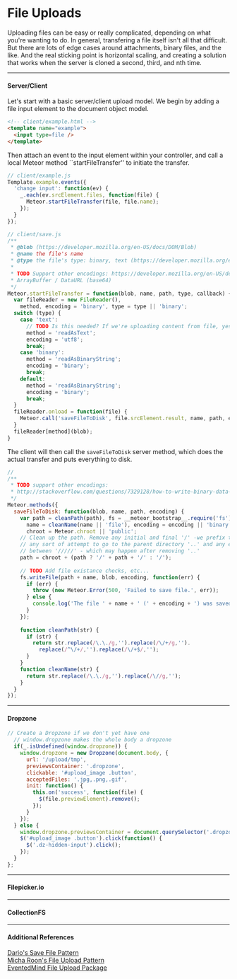 File Uploads  
========================================

Uploading files can be easy or really complicated, depending on what you're wanting to do.  In general, transfering a file itself isn't all that difficult.  But there are lots of edge cases around attachments, binary files, and the like.  And the real sticking point is horizontal scaling, and creating a solution that works when the server is cloned a second, third, and nth time.  



---------------------------------------
#### Server/Client

Let's start with a basic server/client upload model.  We begin by adding a file input element to the document object model.  
````html
<!-- client/example.html -->
<template name="example">
  <input type=file />
</template>
````

Then attach an event to the input element within your controller, and call a local Meteor method ``startFileTransfer'' to initiate the transfer.
````js
// client/example.js
Template.example.events({
  'change input': function(ev) {  
    _.each(ev.srcElement.files, function(file) {
      Meteor.startFileTransfer(file, file.name);
    });
  }
});

// client/save.js
/**
 * @blob (https://developer.mozilla.org/en-US/docs/DOM/Blob)
 * @name the file's name
 * @type the file's type: binary, text (https://developer.mozilla.org/en-US/docs/DOM/FileReader#Methods) 
 *
 * TODO Support other encodings: https://developer.mozilla.org/en-US/docs/DOM/FileReader#Methods
 * ArrayBuffer / DataURL (base64)
 */
Meteor.startFileTransfer = function(blob, name, path, type, callback) {
  var fileReader = new FileReader(),
    method, encoding = 'binary', type = type || 'binary';
  switch (type) {
    case 'text':
      // TODO Is this needed? If we're uploading content from file, yes, but if it's from an input/textarea I think not...
      method = 'readAsText';
      encoding = 'utf8';
      break;
    case 'binary': 
      method = 'readAsBinaryString';
      encoding = 'binary';
      break;
    default:
      method = 'readAsBinaryString';
      encoding = 'binary';
      break;
  }
  fileReader.onload = function(file) {
    Meteor.call('saveFileToDisk', file.srcElement.result, name, path, encoding, callback);
  }
  fileReader[method](blob);
}

````

The client will then call the ``saveFileToDisk`` server method, which does the actual transfer and puts everything to disk.  
````js
// 
/**
 * TODO support other encodings:
 * http://stackoverflow.com/questions/7329128/how-to-write-binary-data-to-a-file-using-node-js
 */
Meteor.methods({
  saveFileToDisk: function(blob, name, path, encoding) {
    var path = cleanPath(path), fs = __meteor_bootstrap__.require('fs'),
      name = cleanName(name || 'file'), encoding = encoding || 'binary',
      chroot = Meteor.chroot || 'public';
    // Clean up the path. Remove any initial and final '/' -we prefix them-,
    // any sort of attempt to go to the parent directory '..' and any empty directories in
    // between '/////' - which may happen after removing '..'
    path = chroot + (path ? '/' + path + '/' : '/');
    
    // TODO Add file existance checks, etc...
    fs.writeFile(path + name, blob, encoding, function(err) {
      if (err) {
        throw (new Meteor.Error(500, 'Failed to save file.', err));
      } else {
        console.log('The file ' + name + ' (' + encoding + ') was saved to ' + path);
      }
    }); 
 
    function cleanPath(str) {
      if (str) {
        return str.replace(/\.\./g,'').replace(/\/+/g,'').
          replace(/^\/+/,'').replace(/\/+$/,'');
      }
    }
    function cleanName(str) {
      return str.replace(/\.\./g,'').replace(/\//g,'');
    }
  }
});
````



---------------------------------------
#### Dropzone 

````js
// Create a Dropzone if we don't yet have one
  // window.dropzone makes the whole body a dropzone
  if(_.isUndefined(window.dropzone)) {
    window.dropzone = new Dropzone(document.body, {
      url: '/upload/tmp',
      previewsContainer: '.dropzone',
      clickable: '#upload_image .button',
      acceptedFiles: '.jpg,.png,.gif',
      init: function() {
        this.on('success', function(file) {
          $(file.previewElement).remove();
        });
      }
    });
  } else {
    window.dropzone.previewsContainer = document.querySelector('.dropzone');
    $('#upload_image .button').click(function() {
      $('.dz-hidden-input').click();
    });
  }
};
````

---------------------------------------
#### Filepicker.io  


---------------------------------------
#### CollectionFS    


---------------------------------------
#### Additional References  

[Dario's Save File Pattern](https://gist.github.com/dariocravero/3922137)  
[Micha Roon's File Upload Pattern](https://coderwall.com/p/7tpa8w)  
[EventedMind File Upload Package](https://www.eventedmind.com/feed/meteor-build-a-file-upload-package)  


